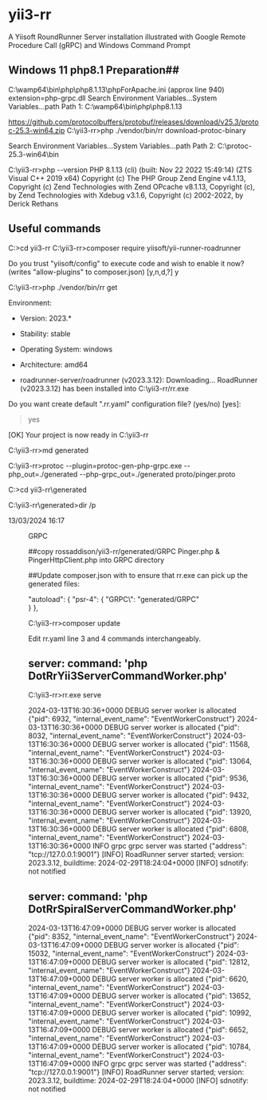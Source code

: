 # yii3-rr
A Yiisoft RoundRunner Server installation illustrated with Google Remote Procedure Call (gRPC) and Windows Command Prompt

## Windows 11 php8.1 Preparation##
C:\wamp64\bin\php\php8.1.13\phpForApache.ini (approx line 940) extension=php-grpc.dll
Search Environment Variables...System Variables...path 
Path 1: C:\wamp64\bin\php\php8.1.13

https://github.com/protocolbuffers/protobuf/releases/download/v25.3/protoc-25.3-win64.zip
C:\yii3-rr>php ./vendor/bin/rr download-protoc-binary

Search Environment Variables...System Variables...path
Path 2: C:\protoc-25.3-win64\bin  

C:\yii3-rr>php --version
PHP 8.1.13 (cli) (built: Nov 22 2022 15:49:14) (ZTS Visual C++ 2019 x64)
Copyright (c) The PHP Group
Zend Engine v4.1.13, Copyright (c) Zend Technologies
    with Zend OPcache v8.1.13, Copyright (c), by Zend Technologies
    with Xdebug v3.1.6, Copyright (c) 2002-2022, by Derick Rethans

## Useful commands ##
C:\>cd yii3-rr
C:\yii3-rr>composer require yiisoft/yii-runner-roadrunner

Do you trust "yiisoft/config" to execute code and wish to enable it now? 
(writes "allow-plugins" to composer.json) [y,n,d,?] y

C:\yii3-rr>php ./vendor/bin/rr get

 Environment:
   - Version:          2023.*
   - Stability:        stable
   - Operating System: windows
   - Architecture:     amd64

  - roadrunner-server/roadrunner (v2023.3.12): Downloading...
RoadRunner (v2023.3.12) has been installed into C:\yii3-rr/rr.exe

 Do you want create default ".rr.yaml" configuration file? (yes/no) [yes]:
 > yes

 [OK] Your project is now ready in C:\yii3-rr


C:\yii3-rr>md generated

C:\yii3-rr>protoc --plugin=protoc-gen-php-grpc.exe --php_out=./generated --php-grpc_out=./generated proto/pinger.proto

C:\>cd yii3-rr\generated

C:\yii3-rr\generated>dir /p

13/03/2024  16:17    <DIR>          GRPC

##copy rossaddison/yii3-rr/generated/GRPC Pinger.php & PingerHttpClient.php into GRPC directory

##Update composer.json with to ensure that rr.exe can pick up the generated files: 

"autoload": {
        "psr-4": {
          "GRPC\\": "generated/GRPC"  
        }
    },

C:\yii3-rr>composer update

Edit rr.yaml line 3 and 4 commands interchangeably.

## server: command: 'php DotRrYii3ServerCommandWorker.php' #

C:\yii3-rr>rr.exe serve

2024-03-13T16:30:36+0000        DEBUG   server          worker is allocated     {"pid": 6932, "internal_event_name": "EventWorkerConstruct"}
2024-03-13T16:30:36+0000        DEBUG   server          worker is allocated     {"pid": 8032, "internal_event_name": "EventWorkerConstruct"}
2024-03-13T16:30:36+0000        DEBUG   server          worker is allocated     {"pid": 11568, "internal_event_name": "EventWorkerConstruct"}
2024-03-13T16:30:36+0000        DEBUG   server          worker is allocated     {"pid": 13064, "internal_event_name": "EventWorkerConstruct"}
2024-03-13T16:30:36+0000        DEBUG   server          worker is allocated     {"pid": 9536, "internal_event_name": "EventWorkerConstruct"}
2024-03-13T16:30:36+0000        DEBUG   server          worker is allocated     {"pid": 9432, "internal_event_name": "EventWorkerConstruct"}
2024-03-13T16:30:36+0000        DEBUG   server          worker is allocated     {"pid": 13920, "internal_event_name": "EventWorkerConstruct"}
2024-03-13T16:30:36+0000        DEBUG   server          worker is allocated     {"pid": 6808, "internal_event_name": "EventWorkerConstruct"}
2024-03-13T16:30:36+0000        INFO    grpc            grpc server was started {"address": "tcp://127.0.0.1:9001"}
[INFO] RoadRunner server started; version: 2023.3.12, buildtime: 2024-02-29T18:24:04+0000
[INFO] sdnotify: not notified

##  server: command: 'php DotRrSpiralServerCommandWorker.php' #

2024-03-13T16:47:09+0000        DEBUG   server          worker is allocated     {"pid": 8352, "internal_event_name": "EventWorkerConstruct"}
2024-03-13T16:47:09+0000        DEBUG   server          worker is allocated     {"pid": 15032, "internal_event_name": "EventWorkerConstruct"}
2024-03-13T16:47:09+0000        DEBUG   server          worker is allocated     {"pid": 12812, "internal_event_name": "EventWorkerConstruct"}
2024-03-13T16:47:09+0000        DEBUG   server          worker is allocated     {"pid": 6620, "internal_event_name": "EventWorkerConstruct"}
2024-03-13T16:47:09+0000        DEBUG   server          worker is allocated     {"pid": 13652, "internal_event_name": "EventWorkerConstruct"}
2024-03-13T16:47:09+0000        DEBUG   server          worker is allocated     {"pid": 10992, "internal_event_name": "EventWorkerConstruct"}
2024-03-13T16:47:09+0000        DEBUG   server          worker is allocated     {"pid": 6652, "internal_event_name": "EventWorkerConstruct"}
2024-03-13T16:47:09+0000        DEBUG   server          worker is allocated     {"pid": 10784, "internal_event_name": "EventWorkerConstruct"}
2024-03-13T16:47:09+0000        INFO    grpc            grpc server was started {"address": "tcp://127.0.0.1:9001"}
[INFO] RoadRunner server started; version: 2023.3.12, buildtime: 2024-02-29T18:24:04+0000
[INFO] sdnotify: not notified
